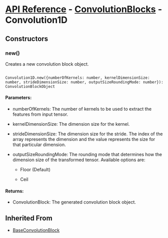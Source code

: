 # [API Reference](../../API.md) - [ConvolutionBlocks](../ConvolutionBlocks.md) - Convolution1D

## Constructors

### new()

Creates a new convolution block object.

```

Convolution1D.new({numberOfKernels: number, kernelDimensionSize: number, strideDimensionSize: number, outputSizeRoundingMode: number}): ConvolutionBlockObject

```

#### Parameters:

* numberOfKernels: The number of kernels to be used to extract the features from input tensor.

* kernelDimensionSize: The dimension size for the kernel.

* strideDimensionSize: The dimension size for the stride. The index of the array represents the dimension and the value represents the size for that particular dimension. 

* outputSizeRoundingMode: The rounding mode that determines how the dimension size of the transformed tensor. Available options are:

	* Floor (Default)

	* Ceil

#### Returns:

* ConvolutionBlock: The generated convolution block object.

## Inherited From

* [BaseConvolutionBlock](../BaseConvolutionBlock.md)
